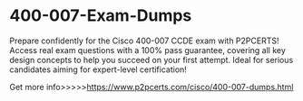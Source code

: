 # 400-007-Exam-Dumps
Prepare confidently for the Cisco 400-007 CCDE exam with P2PCERTS! Access real exam questions with a 100% pass guarantee, covering all key design concepts to help you succeed on your first attempt. Ideal for serious candidates aiming for expert-level certification!

Get more info>>>>>https://www.p2pcerts.com/cisco/400-007-dumps.html
